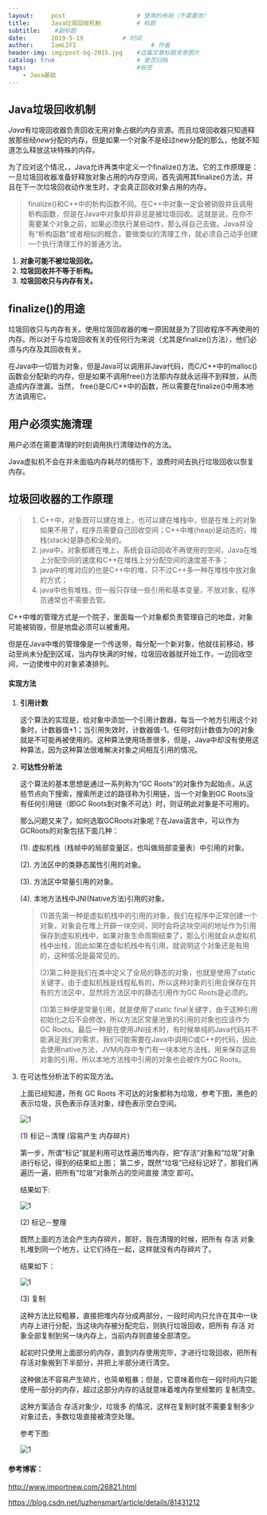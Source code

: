 ```yaml
---
layout:     post                    # 使用的布局（不需要改）
title:      Java垃圾回收机制          # 标题
subtitle:    #副标题
date:       2019-5-19           # 时间
author:     IamLIFI                     # 作者
header-img: img/post-bg-2015.jpg    #这篇文章标题背景图片
catalog: true                       # 是否归档
tags:                               #标签
    - Java基础
---
```


## Java垃圾回收机制

*Java*有垃圾回收器负责回收无用对象占据的内存资源。而且垃圾回收器只知道释放那些经*new*分配的内存，但是如果一个对象不是经过new分配的那么，他就不知道怎么释放这块特殊的内存。

为了应对这个情况，，Java允许再类中定义一个finalize()方法。它的工作原理是：一旦垃圾回收器准备好释放对象占用的内存空间，首先调用其finalize()方法，并且在下一次垃圾回收动作发生时，才会真正回收对象占用的内存。

> finalize()和C++中的析构函数不同。在C++中对象一定会被销毁并且调用析构函数，但是在Java中对象却并非总是被垃圾回收。这就是说，在你不需要某个对象之前，如果必须执行某些动作，那么得自己去做。Java并没有“析构函数”或者相似的概念，要做类似的清理工作，就必须自己动手创建一个执行清理工作的普通方法。

1. **对象可能不被垃圾回收。**
2. **垃圾回收并不等于析构。**
3. **垃圾回收只与内存有关。**



## finalize()的用途

垃圾回收只与内存有关。使用垃圾回收器的唯一原因就是为了回收程序不再使用的内存。所以对于与垃圾回收有关的任何行为来说（尤其是finalize()方法），他们必须与内存及其回收有关。

在Java中一切皆为对象，但是Java可以调用非Java代码，而C/C++中的malloc()函数会分配新的内存，但是如果不调用free()方法那内存就永远得不到释放，从而造成内存泄漏，当然， free()是C/C++中的函数，所以需要在finalize()中用本地方法调用它。



## 用户必须实施清理

用户必须在需要清理的时刻调用执行清理动作的方法。

Java虚拟机不会在并未面临内存耗尽的情形下，浪费时间去执行垃圾回收以恢复内存。



## 垃圾回收器的工作原理

> 1. C++中，对象既可以建在堆上，也可以建在堆栈中，但是在堆上的对象如果不用了，程序员需要自己回收空间；C++中堆(heap)是动态的，堆栈(stack)是静态和全局的。
> 2. java中，对象都建在堆上，系统会自动回收不再使用的空间，Java在堆上分配空间的速度和C++在堆栈上分分配空间的速度差不多；
> 3. java中的堆对应的也是C++中的堆，只不过C++多一种在堆栈中放对象的方式；
> 4. java中也有堆栈，但一般只存储一些引用和基本变量，不放对象，程序员通常也不需要去管。

C++中堆的管理方式是一个院子，里面每一个对象都负责管理自己的地盘，对象可能被销毁，但是地盘必须可以被重用。

但是在Java中堆的管理像是一个传送带，每分配一个新对象，他就往前移动，移动至尚未分配到区域，当内存快满的时候，垃圾回收器就开始工作，一边回收空间，一边使堆中的对象紧凑排列。

#### 实现方法

1. **引用计数**

   这个算法的实现是，给对象中添加一个引用计数器，每当一个地方引用这个对象时，计数器值+1；当引用失效时，计数器值-1。任何时刻计数值为0的对象就是不可能再被使用的。这种算法使用场景很多，但是，Java中却没有使用这种算法，因为这种算法很难解决对象之间相互引用的情况。

2. **可达性分析法**

   这个算法的基本思想是通过一系列称为“GC Roots”的对象作为起始点，从这些节点向下搜索，搜索所走过的路径称为引用链，当一个对象到GC Roots没有任何引用链（即GC Roots到对象不可达）时，则证明此对象是不可用的。

   那么问题又来了，如何选取GCRoots对象呢？在Java语言中，可以作为GCRoots的对象包括下面几种：

   (1). 虚拟机栈（栈帧中的局部变量区，也叫做局部变量表）中引用的对象。

   (2). 方法区中的类静态属性引用的对象。

   (3). 方法区中常量引用的对象。

   (4). 本地方法栈中JNI(Native方法)引用的对象。

   > (1)首先第一种是虚拟机栈中的引用的对象，我们在程序中正常创建一个对象，对象会在堆上开辟一块空间，同时会将这块空间的地址作为引用保存到虚拟机栈中，如果对象生命周期结束了，那么引用就会从虚拟机栈中出栈，因此如果在虚拟机栈中有引用，就说明这个对象还是有用的，这种情况是最常见的。
   >
   > (2)第二种是我们在类中定义了全局的静态的对象，也就是使用了static关键字，由于虚拟机栈是线程私有的，所以这种对象的引用会保存在共有的方法区中，显然将方法区中的静态引用作为GC Roots是必须的。
   >
   > (3)第三种便是常量引用，就是使用了static final关键字，由于这种引用初始化之后不会修改，所以方法区常量池里的引用的对象也应该作为GC Roots。最后一种是在使用JNI技术时，有时候单纯的Java代码并不能满足我们的需求，我们可能需要在Java中调用C或C++的代码，因此会使用native方法，JVM内存中专门有一块本地方法栈，用来保存这些对象的引用，所以本地方法栈中引用的对象也会被作为GC Roots。

3. 在可达性分析法下的实现方法。

   上面已经知道，所有 GC Roots 不可达的对象都称为垃圾，参考下图，黑色的表示垃圾，灰色表示存活对象，绿色表示空白空间。

   ![1](https://github.com/IamLIFI/IamLIFI.github.io/tree/master/img/190519/1.png)

   (1) 标记－清理 (容易产生 内存碎片)

   第一步，所谓“标记”就是利用可达性遍历堆内存，把“存活”对象和“垃圾”对象进行标记，得到的结果如上图；
   第二步，既然“垃圾”已经标记好了，那我们再遍历一遍，把所有“垃圾”对象所占的空间直接 清空 即可。

   结果如下:

   ![1](https://github.com/IamLIFI/IamLIFI.github.io/tree/master/img/190519/2.png)



   (2) 标记－整理

   既然上面的方法会产生内存碎片，那好，我在清理的时候，把所有 存活 对象扎堆到同一个地方，让它们待在一起，这样就没有内存碎片了。

   结果如下：

   ![1](https://github.com/IamLIFI/IamLIFI.github.io/tree/master/img/190519/3.png)

   (3) 复制

   这种方法比较粗暴，直接把堆内存分成两部分，一段时间内只允许在其中一块内存上进行分配，当这块内存被分配完后，则执行垃圾回收，把所有 存活 对象全部复制到另一块内存上，当前内存则直接全部清空。

   起初时只使用上面部分的内存，直到内存使用完毕，才进行垃圾回收，把所有存活对象搬到下半部分，并把上半部分进行清空。

   这种做法不容易产生碎片，也简单粗暴；但是，它意味着你在一段时间内只能使用一部分的内存，超过这部分内存的话就意味着堆内存里频繁的 复制清空。

   这种方案适合 存活对象少，垃圾多 的情况，这样在复制时就不需要复制多少对象过去，多数垃圾直接被清空处理。

   参考下图:

   ![1](https://github.com/IamLIFI/IamLIFI.github.io/tree/master/img/190519/4.png)

#### 参考博客：

<http://www.importnew.com/26821.html>

<https://blog.csdn.net/luzhensmart/article/details/81431212>